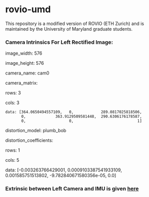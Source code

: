 # rovio-umd
This repository is a modified version of ROVIO (ETH Zurich) and is maintained by the University of Maryland graduate students.



### Camera Intrinsics For Left Rectified Image:
image_width: 576

image_height: 576

camera_name: cam0

camera_matrix:

  rows: 3
  
  cols: 3
  
``` 
data: [364.0650494557109, 	0,            289.0817025818506, 
       0,       	  363.9129509581448,  290.6306176178587, 	
       0,              		0,                            1]
```	

distortion_model: plumb_bob

distortion_coefficients:

  rows: 1
  
  cols: 5
  
  data:  [-0.003263766429001, 0.0009103387541933109, 0.001585751513802, -9.782840671580356e-05, 0.0]
  
  
### Extrinsic between Left Camera and IMU is given [here](https://github.com/chahatdeep/rovio-umd/blob/master/cfg/rovio.info)
